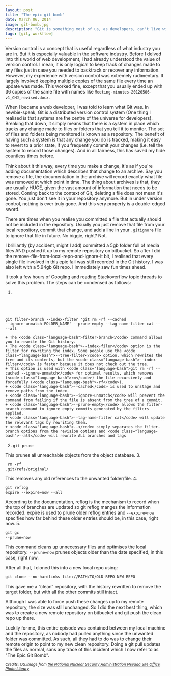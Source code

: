 ```yaml
---
layout: post
title: "The epic git bomb"
date: March 06, 2014
image: git-bomb.jpg
description: "Git is something most of us, as developers, can't live without. However, Git may also behave like a double-edged sword, especially for less-than-seasoned developers like me, who inevitably ended up doing something stupid to my Git repository."
tags: [git, workflow]
---
```

Version control is a concept that is useful regardless of what industry you are in. But it is especially valuable in the software industry. Before I delved into this world of web development, I had already understood the value of version control. I mean, it is only logical to keep track of changes made to any files just in case you needed to backtrack or recover any information. However, my experience with version control was extremely rudimentary. It largely involved keeping multiple copies of the same file every time an update was made. This worked fine, except that you usually ended up with 36 copies of the same file with names like <code class="language-markup">Meeting-minutes-20120506-v1_CHJ_revised.docx</code>.

When I became a web developer, I was told to learn what Git was. In newbie-speak, Git is a distributed version control system (One thing I realised is that systems are the centre of the universe for developers). Breaking that down, it simply means that there is a system in place which tracks any change made to files or folders that you tell it to monitor. The set of files and folders being monitored is known as a repository. The benefit of having such a system is that any change you do is tracked, making it easy to revert to a prior state, if you frequently commit your changes (i.e. tell the system to record those changes). And in all fairness, this has saved my hide countless times before.

Think about it this way, every time you make a change, it's as if you're adding documentation which describes that change to an archive. Say you remove a file, the documentation in the archive will record exactly what file was removed at which point in time. The thing about archives is that, they are usually HUGE, given the vast amount of information that needs to be stored. Coming back to the context of Git, deleting a file does not mean it's gone. You just don't see it in your repository anymore. But in under version control, nothing is ever truly gone. And this very property is a double-edged sword.

There are times when you realise you committed a file that actually should not be included in the repository. Usually you just remove that file from your local repository, commit that change, and add a line in your  <code class="language-markup">.gitignore</code> file to ignore that file in future. No biggie, right? Not.

I brilliantly (by accident, might I add) committed a 5gb folder full of media files AND pushed it up to my remote repository on bitbucket. So after I did the remove-file-from-local-repo-and-ignore-it bit, I realised that every single file involved in this epic fail was still recorded in the Git history. I was also left with a 5.94gb Git repo. I immediately saw fun times ahead.

It took a few hours of Googling and reading Stackoverflow topic threads to solve this problem. The steps can be condensed as follows:

1. <pre><code class="language-bash">
git filter-branch --index-filter 'git rm -rf --cached --ignore-unmatch FOLDER_NAME' --prune-empty --tag-name-filter cat -- --all</code></pre>

    + The <code class="language-bash">filter-branch</code> command allows you to rewrite the Git history. 
    + The <code class="language-bash">--index-filer</code> option is the filter for rewriting the index. Some people use the <code class="language-bash">--tree-filter</code> option, which rewrites the tree and its contents, but the <code class="language-bash">--index-filter</code> is faster because it does not check out the tree.
    + This option is used with <code class="language-bash">git rm -rf --cached --ignore-unmatch</code> for optimal results, which removes (<code class="language-bash">rm</code>) the file recursively and forcefully (<code class="language-bash">-rf</code>).
    + <code class="language-bash">--cached</code> is used to unstage and remove paths from the index.
    + <code class="language-bash">--ignore-unmatch</code> will prevent the command from failing if the file is absent from the tree of a commit.
    + <code class="language-bash">--prune-empty</code> allows the filter-branch command to ignore empty commits generated by the filters applied.
    + <code class="language-bash">--tag-name-filter cat</code> will update the relevant tags by rewriting them.
    + <code class="language-bash">--</code> simply separates the filter-branch options from the revision options and <code class="language-bash">--all</code> will rewrite ALL branches and tags
2. <pre><code class="language-bash">git prune</code></pre>
This prunes all unreachable objects from the object database.
3. <pre><code class="language-bash">
rm -rf .git/refs/original/</code></pre>
This removes any old references to the unwanted folder/file.
4. <pre><code class="language-bash">git reflog expire --expire=now --all</code></pre>
According to the documentation, reflog is the mechanism to record when the top of branches are updated so git reflog manges the information recorded. expire is used to prune older reflog entries and <code class="language-bash">--expire=now</code> specifies how far behind these older entries should be, in this case, right now.
5. <pre><code class="language-bash">git gc --prune=now</code></pre>
This command cleans up unnecessary files and optimises the local repository. <code class="language-bash">--prune=now</code> prunes objects older than the date specified, in this case, right now.

<p class="no-margin">After all that, I cloned this into a new local repo using:</p>
<pre><code class="language-bash">git clone --no-hardlinks file://PATH/TO/OLD-REPO NEW-REPO</code></pre>
This gave me a “clean” repository, with the history rewritten to remove the target folder, but with all the other commits still intact.

Although I was able to force push these changes up to my remote repository, the size was still unchanged. So I did the next best thing, which was to create a new remote repository on bitbucket and git push the clean repo up there. 

Luckily for me, this entire episode was contained between my local machine and the repository, as nobody had pulled anything since the unwanted folder was committed. As such, all they had to do was to change their remote origin to point to my new clean repository. Doing a git pull updates the files as normal, sans any trace of this incident which I now refer to as "The Epic Git Bomb". 

<em><small>Credits: OG:image from <a href="http://en.wikipedia.org/wiki/Nuclear_explosion#/media/File:Operation_Upshot-Knothole_-_Badger_001.jpg">the National Nuclear Security Administration Nevada Site Office Photo Library </a></small></em>
